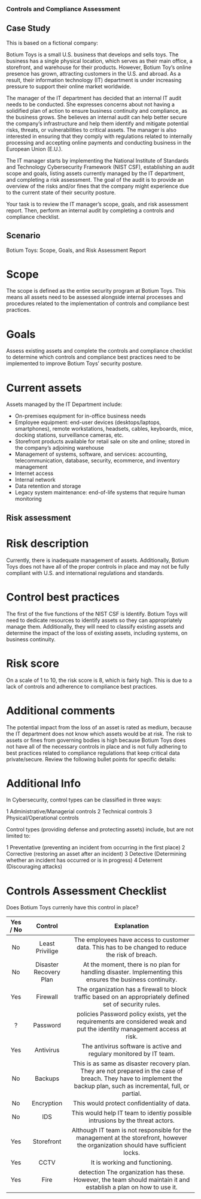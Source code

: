 ### Controls and Compliance Assessment

 ## Case Study

This is based on a fictional company:

Botium Toys is a small U.S. business that develops and sells toys. The business has a single physical location, which serves as their main office, a storefront, and warehouse for their products. However, Botium Toy’s online presence has grown, attracting customers in the U.S. and abroad. As a result, their information technology (IT) department is under increasing pressure to support their online market worldwide.

The manager of the IT department has decided that an internal IT audit needs to be conducted. She expresses concerns about not having a solidified plan of action to ensure business continuity and compliance, as the business grows. She believes an internal audit can help better secure the company’s infrastructure and help them identify and mitigate potential risks, threats, or vulnerabilities to critical assets. The manager is also interested in ensuring that they comply with regulations related to internally processing and accepting online payments and conducting business in the European Union (E.U.).

The IT manager starts by implementing the National Institute of Standards and Technology Cybersecurity Framework (NIST CSF), establishing an audit scope and goals, listing assets currently managed by the IT department, and completing a risk assessment. The goal of the audit is to provide an overview of the risks and/or fines that the company might experience due to the current state of their security posture.

Your task is to review the IT manager’s scope, goals, and risk assessment report. Then, perform an internal audit by completing a controls and compliance checklist.

## Scenario
Botium Toys: Scope, Goals, and Risk Assessment Report

# Scope
The scope is defined as the entire security program at Botium Toys. This means all assets need to be assessed alongside internal processes and procedures related to the implementation of controls and compliance best practices.

# Goals
Assess existing assets and complete the controls and compliance checklist to determine which controls and compliance best practices need to be implemented to improve Botium Toys’ security posture.

# Current assets
Assets managed by the IT Department include:

* On-premises equipment for in-office business needs
* Employee equipment: end-user devices (desktops/laptops, smartphones), remote workstations, headsets, cables, keyboards, mice, docking stations, surveillance cameras, etc.
* Storefront products available for retail sale on site and online; stored in the company’s adjoining warehouse
* Management of systems, software, and services: accounting, telecommunication, database, security, ecommerce, and inventory management
* Internet access
* Internal network
* Data retention and storage
* Legacy system maintenance: end-of-life systems that require human monitoring

## Risk assessment

# Risk description

Currently, there is inadequate management of assets. Additionally, Botium Toys does not have all of the proper controls in place and may not be fully compliant with U.S. and international regulations and standards.

# Control best practices

The first of the five functions of the NIST CSF is Identify. Botium Toys will need to dedicate resources to identify assets so they can appropriately manage them. Additionally, they will need to classify existing assets and determine the impact of the loss of existing assets, including systems, on business continuity.

# Risk score

On a scale of 1 to 10, the risk score is 8, which is fairly high. This is due to a lack of controls and adherence to compliance best practices.

# Additional comments

The potential impact from the loss of an asset is rated as medium, because the IT department does not know which assets would be at risk. The risk to assets or fines from governing bodies is high because Botium Toys does not have all of the necessary controls in place and is not fully adhering to best practices related to compliance regulations that keep critical data private/secure. Review the following bullet points for specific details:

# Additional Info
In Cybersecurity, control types can be classified in three ways:

  1 Administrative/Managerial controls
  2 Technical controls
  3 Physical/Operational controls

Control types (providing defense and protecting assets) include, but are not limited to:

  1 Preventative (preventing an incident from occurring in the first place)
  2 Corrective (restoring an asset after an incident)
  3 Detective (Determining whether an incident has occurred or is in progress)
  4 Deterrent (Discouraging attacks)

# Controls Assessment Checklist

Does Botium Toys currenly have this control in place?

| Yes / No | Control | Explanation |
| :---: | :---: | :---: |
| No | Least Privilige | The employees have access to customer data. This has to be changed to reduce the risk of breach. |
| No | Disaster Recovery Plan | At the moment, there is no plan for handling disaster. Implementing this ensures the business continuity. |
| Yes |	Firewall | The organization has a firewall to block traffic based on an appropriately defined set of security rules. |
| ? |	Password | policies	Password policy exists, yet the requirements are considered weak and put the identity management access at risk.|
| Yes |	Antivirus |	The antivirus software is active and regulary monitored by IT team. |
| No |	Backups |	This is as same as disaster recovery plan. They are not prepared in the case of breach. They have to implement the backup plan, such as incremental, full, or partial. |
| No |	Encryption |	This would protect confidentiality of data.|
| No |	IDS |	This would help IT team to identiy possible intrusions by the threat actors. |
| Yes |	Storefront |	Although IT team is not responsible for the management at the storefront, however the organization should have sufficient locks. |
| Yes |	CCTV |	It is working and functioning. |
| Yes |	Fire | detection	The organization has these. However, the team should maintain it and establish a plan on how to use it. |

